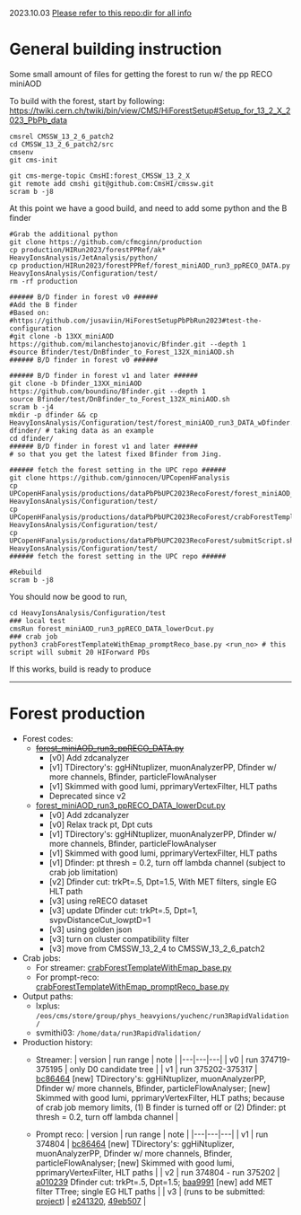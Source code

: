 2023.10.03 [Please refer to this repo:dir for all info](https://github.com/cfmcginn/production/tree/main/HIRun2023/forestPPRef)
# General building instruction
Some small amount of files for getting the forest to run w/ the pp RECO miniAOD

To build with the forest, start by following:
https://twiki.cern.ch/twiki/bin/view/CMS/HiForestSetup#Setup_for_13_2_X_2023_PbPb_data

```
cmsrel CMSSW_13_2_6_patch2
cd CMSSW_13_2_6_patch2/src
cmsenv
git cms-init

git cms-merge-topic CmsHI:forest_CMSSW_13_2_X
git remote add cmshi git@github.com:CmsHI/cmssw.git
scram b -j8
```

At this point we have a good build, and need to add some python and the B finder

```
#Grab the additional python
git clone https://github.com/cfmcginn/production
cp production/HIRun2023/forestPPRef/ak* HeavyIonsAnalysis/JetAnalysis/python/
cp production/HIRun2023/forestPPRef/forest_miniAOD_run3_ppRECO_DATA.py HeavyIonsAnalysis/Configuration/test/
rm -rf production

###### B/D finder in forest v0 ######
#Add the B finder
#Based on:
#https://github.com/jusaviin/HiForestSetupPbPbRun2023#test-the-configuration
#git clone -b 13XX_miniAOD https://github.com/milanchestojanovic/Bfinder.git --depth 1
#source Bfinder/test/DnBfinder_to_Forest_132X_miniAOD.sh
###### B/D finder in forest v0 ######

###### B/D finder in forest v1 and later ######
git clone -b Dfinder_13XX_miniAOD https://github.com/boundino/Bfinder.git --depth 1
source Bfinder/test/DnBfinder_to_Forest_132X_miniAOD.sh
scram b -j4
mkdir -p dfinder && cp HeavyIonsAnalysis/Configuration/test/forest_miniAOD_run3_DATA_wDfinder.py dfinder/ # taking data as an example
cd dfinder/
###### B/D finder in forest v1 and later ######
# so that you get the latest fixed Bfinder from Jing.

###### fetch the forest setting in the UPC repo ######
git clone https://github.com/ginnocen/UPCopenHFanalysis
cp UPCopenHFanalysis/productions/dataPbPbUPC2023RecoForest/forest_miniAOD_run3_ppRECO_DATA_lowerDcut.py HeavyIonsAnalysis/Configuration/test/
cp UPCopenHFanalysis/productions/dataPbPbUPC2023RecoForest/crabForestTemplateWithEmap_promptReco_base.py HeavyIonsAnalysis/Configuration/test/
cp UPCopenHFanalysis/productions/dataPbPbUPC2023RecoForest/submitScript.sh HeavyIonsAnalysis/Configuration/test/
###### fetch the forest setting in the UPC repo ######

#Rebuild 
scram b	-j8
```

You should now be good to run,

```
cd HeavyIonsAnalysis/Configuration/test
### local test
cmsRun forest_miniAOD_run3_ppRECO_DATA_lowerDcut.py
### crab job
python3 crabForestTemplateWithEmap_promptReco_base.py <run_no> # this script will submit 20 HIForward PDs
```

If this works, build is ready to produce

---
# Forest production
- Forest codes:
  - ~~[forest_miniAOD_run3_ppRECO_DATA.py](forest_miniAOD_run3_ppRECO_DATA.py)~~
    - [v0] Add zdcanalyzer
    - [v1] TDirectory's: ggHiNtuplizer, muonAnalyzerPP, Dfinder w/ more channels, Bfinder, particleFlowAnalyser
    - [v1] Skimmed with good lumi, pprimaryVertexFilter, HLT paths
    - Deprecated since v2
  - [forest_miniAOD_run3_ppRECO_DATA_lowerDcut.py](forest_miniAOD_run3_ppRECO_DATA_lowerDcut.py)
    - [v0] Add zdcanalyzer
    - [v0] Relax track pt, Dpt cuts
    - [v1] TDirectory's: ggHiNtuplizer, muonAnalyzerPP, Dfinder w/ more channels, Bfinder, particleFlowAnalyser
    - [v1] Skimmed with good lumi, pprimaryVertexFilter, HLT paths
    - [v1] Dfinder: pt thresh = 0.2, turn off lambda channel (subject to crab job limitation)
    - [v2] Dfinder cut: trkPt=.5, Dpt=1.5, With MET filters, single EG HLT path
    - [v3] using reRECO dataset
    - [v3] update Dfinder cut: trkPt=.5, Dpt=1, svpvDistanceCut_lowptD=1
    - [v3] using golden json
    - [v3] turn on cluster compatibility filter
    - [v3] move from CMSSW_13_2_4 to CMSSW_13_2_6_patch2
- Crab jobs:
  - For streamer: [crabForestTemplateWithEmap_base.py](crabForestTemplateWithEmap_base.py)
  - For prompt-reco: [crabForestTemplateWithEmap_promptReco_base.py](crabForestTemplateWithEmap_promptReco_base.py)
- Output paths:
  - lxplus: `/eos/cms/store/group/phys_heavyions/yuchenc/run3RapidValidation/`
  - svmithi03: `/home/data/run3RapidValidation/`
- Production history:
  - Streamer:
    | version | run range | note |
    |---|---|---|
    | v0 | run 374719-375195 | only D0 candidate tree |
    | v1 | run 375202-375317 | [bc86464](https://github.com/janice-cat/cmssw/commit/bc86464cc74b8295dd0963bc60848dd2cda99d72) [new] TDirectory's: ggHiNtuplizer, muonAnalyzerPP, Dfinder w/ more channels, Bfinder, particleFlowAnalyser; [new] Skimmed with good lumi, pprimaryVertexFilter, HLT paths; because of crab job memory limits, (1) B finder is turned off or (2) Dfinder: pt thresh = 0.2, turn off lambda channel |

  - Prompt reco:
    | version | run range | note |
    |---|---|---|
    | v1 | run 374804 | [bc86464](https://github.com/janice-cat/cmssw/commit/bc86464cc74b8295dd0963bc60848dd2cda99d72) [new] TDirectory's: ggHiNtuplizer, muonAnalyzerPP, Dfinder w/ more channels, Bfinder, particleFlowAnalyser; [new] Skimmed with good lumi, pprimaryVertexFilter, HLT paths |
    | v2 | run 374804 - run 375202 | [a010239](https://github.com/janice-cat/cmssw/commit/a0102398a65ed9960004a31ab8f9dcb841c305e4) Dfinder cut: trkPt=.5, Dpt=1.5; [baa9991](https://github.com/janice-cat/cmssw/commit/baa999103e4a72dc162417817a6925f0aa81406b) [new] add MET filter TTree; single EG HLT paths |
    | v3 | (runs to be submitted: [project](https://github.com/users/janice-cat/projects/2/views/1)) | [e241320](https://github.com/janice-cat/cmssw/commit/e241320767e23bdd2db04a4e55c3c7bbe3fcfb89), [49eb507](https://github.com/janice-cat/cmssw/commit/49eb50748963ed76c195fa4109358b1639fff2bd) |
